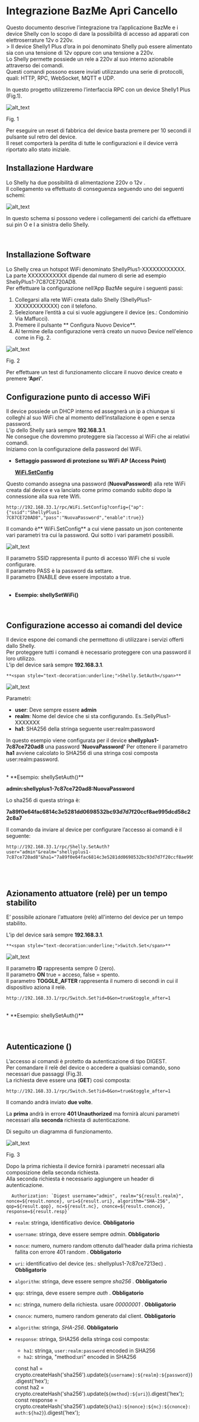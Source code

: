 
<h1>Integrazione BazMe Apri Cancello</h1>

Questo documento descrive l’integrazione tra l’applicazione BazMe e i device Shelly con lo scopo di dare la possibilità di accesso ad apparati con elettroserrature 12v o 220v.<br/>>
Il device Shelly1 Plus d’ora in poi denominato Shelly può essere alimentato sia con una tensione di 12v oppure con una tensione a 220v.<br/>
Lo Shelly permette possiede un rele a 220v al suo interno azionabile attraverso dei comandi.<br/>
Questi comandi possono essere inviati utilizzando una serie di protocolli, quali: HTTP, RPC, WebSocket, MQTT e UDP. <br/>

In questo progetto utilizzeremo l’interfaccia RPC con un device Shelly1 Plus (Fig.1). <br/>

![alt_text](images/image1.jpg "image_tooltip")


Fig. 1

Per eseguire un reset di fabbrica del device basta premere per 10 secondi il pulsante sul retro del device.<br/>
Il reset comporterà la perdita di tutte le configurazioni e il device verrà riportato allo stato iniziale.<br/>

<h2>Installazione Hardware</h2>

Lo Shelly ha due possibilità di alimentazione 220v o 12v .<br/>
Il collegamento va effettuato di conseguenza seguendo uno dei seguenti schemi:<br/>

![alt_text](images/image2.jpg "image_tooltip")

In questo schema si possono vedere i collegamenti dei carichi da effettuare sui pin O e I a sinistra dello Shelly.<br/>



<br/>

<h2>Installazione Software</h2>

Lo Shelly crea un hotspot WiFi denominato ShellyPlus1-XXXXXXXXXXXX. <br/>
La parte XXXXXXXXXXX dipende dal numero di serie ad esempio ShellyPlus1-7C87CE720AD8.<br/>
Per effettuare la configurazione nell’App BazMe seguire i seguenti passi:<br/>


1. Collegarsi alla rete WiFi creata dallo Shelly (ShellyPlus1-XXXXXXXXXXXX) con il telefono.<br/>
2. Selezionare l’entità a cui si vuole aggiungere il device (es.: Condominio Via Maffucci).<br/>
3. Premere il pulsante ** Configura Nuovo Device**.<br/>
4. Al termine della configurazione verrà creato un nuovo Device nell'elenco come in Fig. 2.<br/>

![alt_text](images/image3.png "image_tooltip")


 Fig. 2

Per effettuare un test di funzionamento cliccare il nuovo device creato e premere **‘Apri’**.

<h2>Configurazione punto di accesso WiFi</h2>

Il device possiede un DHCP interno ed assegnerà un ip a chiunque si colleghi al suo WiFi che al momento dell’installazione è open e senza password.<br/>
L’ip dello Shelly sarà sempre **192.168.3.1**.<br/>
Ne consegue che dovremmo proteggere sia l’accesso al WiFi che ai relativi comandi.<br/>
Iniziamo con la configurazione della password del WiFi.<br/>



* **Settaggio password di protezione su WiFi AP (Access Point)**

    **[WiFi.SetConfig](http://IPDEVICE/rpc/WiFi.SetConfig?config={"ap":{"ssid":"ShellyPlus1-7C87CE720AD8","pass":"NuovaPassword","enable":true)**


Questo comando assegna una password (**NuovaPassword**) alla rete WiFi creata dal device e va lanciato come primo comando subito dopo la connessione alla sua rete Wifi.<br/>


```
http://192.168.33.1/rpc/WiFi.SetConfig?config={"ap":{"ssid":"ShellyPlus1-7C87CE720AD8","pass":"NuovaPassword","enable":true}}
```


Il comando è** WiFi.SetConfig** a cui viene passato un json contenente vari parametri tra cui la password. Qui sotto i vari parametri possibili.<br/>

![alt_text](images/image4.png "image_tooltip")


Il parametro SSID rappresenta il punto di accesso WiFi che si vuole configurare.<br/>
Il parametro PASS è la password da settare.<br/>
Il parametro ENABLE deve essere impostato a true.<br/>
<br/>
* **Esempio: shellySetWiFi()**
<br/>

<h2>Configurazione accesso ai comandi del device</h2>

Il device espone dei comandi che permettono di utilizzare i servizi offerti dallo Shelly.<br/>
Per proteggere tutti i comandi è necessario proteggere con una password il loro utilizzo.<br/>
L’ip del device sarà sempre **192.168.3.1**.<br/>


    **<span style="text-decoration:underline;">Shelly.SetAuth</span>**


![alt_text](images/image5.png "image_tooltip")


Parametri:


* **user**: Deve sempre essere **admin**
* **realm**: Nome del device che si sta configurando. Es.:SellyPlus1-XXXXXXX<br/>
* **ha1**: SHA256 della stringa seguente user:realm:password<br/>

In questo esempio viene configurata per il device **shellyplus1-7c87ce720ad8** una password ‘**NuovaPassword’**
Per ottenere il parametro **ha1** avviene calcolato lo SHA256 di una stringa così composta user:realm:password.<br/>

<br/>
* **Esempio: shellySetAuth()**
<br/>

 **admin:shellyplus1-7c87ce720ad8:NuovaPassword**

Lo sha256 di questa stringa è:<br/>

**7a89f0e64fac6814c3e5281dd0698532bc93d7d7f20ccf8ae995dcd58c22c8a7**

Il comando da inviare al device per configurare l’accesso ai comandi è il seguente:<br/>


```
http://192.168.33.1/rpc/Shelly.SetAuth?user="admin"&realm="shellyplus1-7c87ce720ad8"&ha1="7a89f0e64fac6814c3e5281dd0698532bc93d7d7f20ccf8ae995dcd58c22c8a7"
```

<br/>
<br/>


<h2>Azionamento attuatore (relè) per un tempo stabilito</h2>

E’ possibile azionare l'attuatore (relè) all'interno del device per un tempo stabilito.<br/>

L’ip del device sarà sempre **192.168.3.1**.<br/>



    **<span style="text-decoration:underline;">Switch.Set</span>**


![alt_text](images/image6.png "image_tooltip")


Il parametro **ID** rappresenta sempre 0 (zero).<br/>
Il parametro **ON** true = acceso, false = spento.<br/>
Il parametro **TOGGLE_AFTER** rappresenta il numero di secondi in cui il dispositivo aziona il relè.<br/>


```
http://192.168.33.1/rpc/Switch.Set?id=0&on=true&toggle_after=1 
```
<br/>
* **Esempio: shellySetAuth()**
<br/>

<br/>
<br/>



<h2>Autenticazione ()</h2>

L’accesso ai comandi è protetto da autenticazione di tipo DIGEST. <br/>
Per comandare il relè del device o accedere a qualsiasi comando, sono necessari due passaggi (Fig.3).<br/>
La richiesta deve essere una (**GET**) così composta:<br/>


```
http://192.168.33.1/rpc/Switch.Set?id=0&on=true&toggle_after=1 
```

Il comando andrà inviato **due volte**.<br/>

La **prima** andrà in errore **401 Unauthorized** ma fornirà alcuni parametri necessari alla **seconda** richiesta di autenticazione.<br/>

Di seguito un diagramma di funzionamento.<br/>


![alt_text](images/image7.png "image_tooltip")

Fig. 3

Dopo la prima richiesta il device fornirà i parametri necessari alla composizione della seconda richiesta.<br/>
Alla seconda richiesta è necessario aggiungere un header di autenticazione.<br/>

      Authorization: `Digest username="admin", realm="${result.realm}", nonce=${result.nonce}, uri=${result.uri}, algorithm="SHA-256", qop=${result.qop}, nc=${result.nc}, cnonce=${result.cnonce}, response=${result.resp}`


* `realm`: stringa, identificativo device. **Obbligatorio**
* `username`: stringa, deve essere sempre _admin_. **Obbligatorio**
* `nonce`: numero, numero random ottenuto dall’header dalla prima richiesta fallita con errore 401 random . **Obbligatorio**
* `uri`: identificativo del device (es.: shellyplus1-7c87ce7213ec) . **Obbligatorio**
* `algorithm`: stringa, deve essere sempre _sha256_ . **Obbligatorio**
* `qop`: stringa, deve essere sempre _auth_ . **Obbligatorio**
* `nc`: stringa, numero della richiesta. usare _00000001_ . **Obbligatorio**
* `cnonce`: numero, numero random generato dal client. **Obbligatorio**
* `algorithm`: stringa, _SHA-256_. **Obbligatorio**
* `response`: stringa, SHA256 della stringa così composta: 



    * `ha1`: stringa, `user:realm:password` encoded in SHA256
    * `ha2`: stringa, "method:uri" encoded in SHA256

  const ha1 = crypto.createHash('sha256').update(`${username}:${realm}:${password}`).digest('hex');</br>
  const ha2 = crypto.createHash('sha256').update(`${method}:${uri}`).digest('hex');</br>
  const response = crypto.createHash('sha256').update(`${ha1}:${nonce}:${nc}:${cnonce}:auth:${ha2}`).digest('hex');</br>



